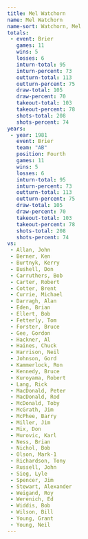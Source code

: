 ```yaml
---
title: Mel Watchorn
name: Mel Watchorn
name-sort: Watchorn, Mel
totals:
 - event: Brier
   games: 11
   wins: 5
   losses: 6
   inturn-total: 95
   inturn-percent: 73
   outturn-total: 113
   outturn-percent: 75
   draw-total: 105
   draw-percent: 70
   takeout-total: 103
   takeout-percent: 78
   shots-total: 208
   shots-percent: 74
years:
 - year: 1981
   event: Brier
   team: "AB"
   position: Fourth
   games: 11
   wins: 5
   losses: 6
   inturn-total: 95
   inturn-percent: 73
   outturn-total: 113
   outturn-percent: 75
   draw-total: 105
   draw-percent: 70
   takeout-total: 103
   takeout-percent: 78
   shots-total: 208
   shots-percent: 74
vs:
 - Allan, John
 - Berner, Ken
 - Burtnyk, Kerry
 - Bushell, Don
 - Carruthers, Bob
 - Carter, Robert
 - Cotter, Brent
 - Currie, Michael
 - Darragh, Alan
 - Eden, Brian
 - Ellert, Bob
 - Fetterly, Tom
 - Forster, Bruce
 - Gee, Gordon
 - Hackner, Al
 - Haines, Chuck
 - Harrison, Neil
 - Johnson, Gord
 - Kammerlock, Ron
 - Kennedy, Bruce
 - Kuroyama, Robert
 - Lang, Rick
 - MacDonald, Peter
 - MacDonald, Rod
 - McDonald, Toby
 - McGrath, Jim
 - McPhee, Barry
 - Miller, Jim
 - Mix, Don
 - Murovic, Karl
 - Ness, Brian
 - Nichol, Bob
 - Olson, Mark-1
 - Richardson, Tony
 - Russell, John
 - Sieg, Lyle
 - Spencer, Jim
 - Stewart, Alexander
 - Weigand, Roy
 - Werenich, Ed
 - Widdis, Bob
 - Wilson, Bill
 - Young, Grant
 - Young, Neil
---
```


